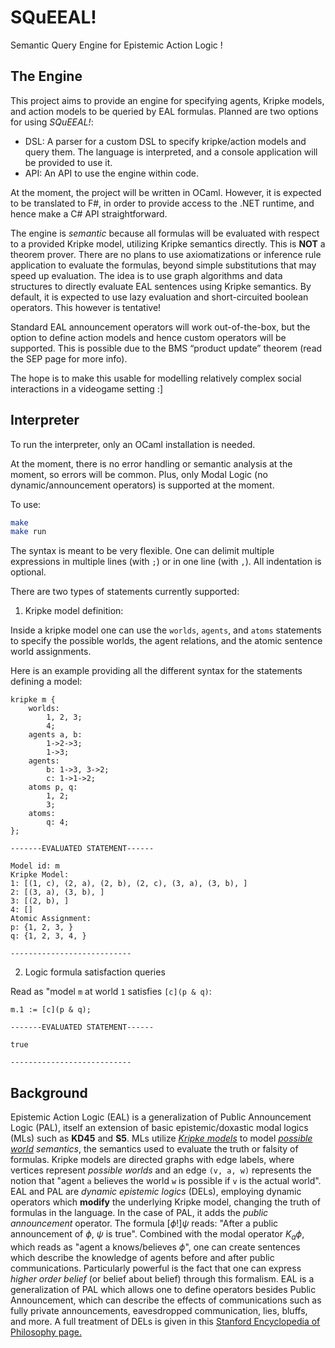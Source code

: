 # SQuEEAL!
Semantic Query Engine for Epistemic Action Logic !

## The Engine

This project aims to provide an engine for specifying agents, Kripke models, and action models to be queried by EAL formulas. Planned are two options for using *SQuEEAL!*:
- DSL: A parser for a custom DSL to specify kripke/action models and query them. The language is interpreted, and a console application will be provided to use it.
- API: An API to use the engine within code. 

At the moment, the project will be written in OCaml. However, it is expected to be translated to F#, in order to provide access to the .NET runtime, and hence make a C# API straightforward.

The engine is *semantic* because all formulas will be evaluated with respect to a provided Kripke model, utilizing Kripke semantics directly. This is **NOT** a theorem prover. There are no plans to use axiomatizations or inference rule application to evaluate the formulas, beyond simple substitutions that may speed up evaluation. The idea is to use graph algorithms and data structures to directly evaluate EAL sentences using Kripke semantics. By default, it is expected to use lazy evaluation and short-circuited boolean operators. This however is tentative!

Standard EAL announcement operators will work out-of-the-box, but the option to define action models and hence custom operators will be supported. This is possible due to the BMS “product update” theorem (read the SEP page for more info).

The hope is to make this usable for modelling relatively complex social interactions in a videogame setting :]

## Interpreter

To run the interpreter, only an OCaml installation is needed. 

At the moment, there is no error handling or semantic analysis at the moment, so errors will be common. Plus, only Modal Logic (no dynamic/announcement operators) is supported at the moment.

To use:

```bash
make
make run
```

The syntax is meant to be very flexible. One can delimit multiple expressions in multiple lines (with `;`) or in one line (with `,`). All indentation is optional. 

There are two types of statements currently supported:
1. Kripke model definition:

Inside a kripke model one can use the `worlds`, `agents`, and `atoms` statements to specify the possible worlds, the agent relations, and the atomic sentence world assignments.

Here is an example providing all the different syntax for the statements defining a model:
```
kripke m {
    worlds: 
        1, 2, 3;
        4;
    agents a, b: 
        1->2->3;
        1->3;
    agents:
        b: 1->3, 3->2;
        c: 1->1->2;
    atoms p, q:
        1, 2;
        3;
    atoms:
        q: 4;
};

-------EVALUATED STATEMENT------

Model id: m
Kripke Model:
1: [(1, c), (2, a), (2, b), (2, c), (3, a), (3, b), ]
2: [(3, a), (3, b), ]
3: [(2, b), ]
4: []
Atomic Assignment:
p: {1, 2, 3, }
q: {1, 2, 3, 4, }

---------------------------
```

2. Logic formula satisfaction queries

Read as "model `m` at world `1` satisfies `[c](p & q)`:

```
m.1 := [c](p & q);        

-------EVALUATED STATEMENT------

true

---------------------------
```

## Background

Epistemic Action Logic (EAL) is a generalization of Public Announcement Logic (PAL), itself an extension of basic epistemic/doxastic modal logics (MLs) such as **KD45** and **S5**. MLs utilize [*Kripke models*](https://encyclopediaofmath.org/wiki/Kripke_models) to model *[possible world](https://plato.stanford.edu/entries/possible-worlds/) semantics*, the semantics used to evaluate the truth or falsity of formulas. Kripke models are directed graphs with edge labels, where vertices represent *possible worlds* and an edge `(v, a, w)` represents the notion that "agent `a` believes the world `w` is possible if `v` is the actual world". EAL and PAL are *dynamic epistemic logics* (DELs), employing dynamic operators which **modify** the underlying Kripke model, changing the truth of formulas in the language. In the case of PAL, it adds the *public announcement* operator. The formula $[\phi!]\psi$ reads: "After a public announcement of $\phi$, $\psi$ is true". Combined with the modal operator $K_a \phi$, which reads as "agent a knows/believes $\phi$", one can create sentences which describe the knowledge of agents before and after public communications. Particularly powerful is the fact that one can express *higher order belief* (or belief about belief) through this formalism. EAL is a generalization of PAL which allows one to define operators besides Public Announcement, which can describe the effects of communications such as fully private announcements, eavesdropped communication, lies, bluffs, and more. A full treatment of DELs is given in this [Stanford Encyclopedia of Philosophy page.](https://plato.stanford.edu/entries/dynamic-epistemic/)
